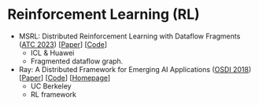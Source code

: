 # Reinforcement Learning (RL)

* MSRL: Distributed Reinforcement Learning with Dataflow Fragments ([ATC 2023](../../reading-notes/conference/atc-2023/)) \[[Paper](https://www.usenix.org/conference/atc23/presentation/zhu-huanzhou)] \[[Code](https://github.com/mindspore-lab/mindrl)]
  * ICL & Huawei
  * Fragmented dataflow graph.
* Ray: A Distributed Framework for Emerging AI Applications ([OSDI 2018](../../reading-notes/conference/osdi-2018/)) \[[Paper](https://www.usenix.org/conference/osdi18/presentation/moritz)] \[[Code](https://github.com/ray-project/ray)] \[[Homepage](https://www.ray.io/)]
  * UC Berkeley
  * RL framework
